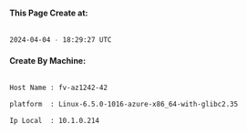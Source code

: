 
   
#### This Page Create at:

```bash

2024-04-04 - 18:29:27 UTC

```

#### Create By Machine:

```bash

Host Name : fv-az1242-42

platform  : Linux-6.5.0-1016-azure-x86_64-with-glibc2.35

Ip Local  : 10.1.0.214

```

